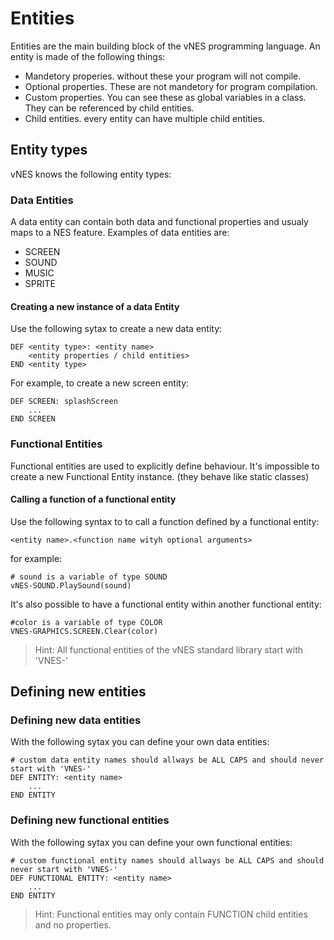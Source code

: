 # Entities
Entities are the main building block of the vNES programming language.
An entity is made of the following things:
* Mandetory properies. without these your program will not compile.
* Optional properties. These are not mandetory for program compilation.
* Custom properties. You can see these as global variables in a class. They can be referenced by child entities.
* Child entities. every entity can have multiple child entities.

## Entity types
vNES knows the following entity types:
### Data Entities
A data entity can contain both data and functional properties and usualy maps to a NES feature.
Examples of data entities are:
* SCREEN
* SOUND
* MUSIC
* SPRITE

#### Creating a new instance of a data Entity
Use the following sytax to create a new data entity:
````
DEF <entity type>: <entity name>
    <entity properties / child entities>
END <entity type>
````
For example, to create a new screen entity:
````
DEF SCREEN: splashScreen
    ...
END SCREEN
````

### Functional Entities
Functional entities are used to explicitly define behaviour.
It's impossible to create a new Functional Entity instance. (they behave like static classes)
#### Calling a function of a functional entity
Use the following syntax to to call a function defined by a functional entity:
````
<entity name>.<function name wityh optional arguments>
````
for example:
````
# sound is a variable of type SOUND
vNES-SOUND.PlaySound(sound)
````
It's also possible to have a functional entity within another functional entity:
````
#color is a variable of type COLOR
VNES-GRAPHICS.SCREEN.Clear(color)
````
> Hint: All functional entities of the vNES standard library start with 'VNES-'

## Defining new entities
### Defining new data entities
With the following sytax you can define your own data entities:
````
# custom data entity names should allways be ALL CAPS and should never start with 'VNES-'
DEF ENTITY: <entity name>
    ...
END ENTITY
````

### Defining new functional entities
With the following sytax you can define your own functional entities:
````
# custom functional entity names should allways be ALL CAPS and should never start with 'VNES-'
DEF FUNCTIONAL ENTITY: <entity name>
    ...
END ENTITY
````
> Hint: Functional entities may only contain FUNCTION child entities and no properties.
